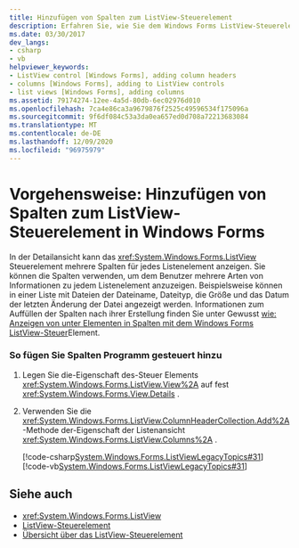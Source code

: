 ```yaml
---
title: Hinzufügen von Spalten zum ListView-Steuerelement
description: Erfahren Sie, wie Sie dem Windows Forms ListView-Steuerelement Spalten hinzufügen, um verschiedene Arten von Informationen zu jedem Listenelement anzuzeigen.
ms.date: 03/30/2017
dev_langs:
- csharp
- vb
helpviewer_keywords:
- ListView control [Windows Forms], adding column headers
- columns [Windows Forms], adding to ListView controls
- list views [Windows Forms], adding columns
ms.assetid: 79174274-12ee-4a5d-80db-6ec02976d010
ms.openlocfilehash: 7ca4e86ca3a9679876f2525c49596534f175096a
ms.sourcegitcommit: 9f6df084c53a3da0ea657ed0d708a72213683084
ms.translationtype: MT
ms.contentlocale: de-DE
ms.lasthandoff: 12/09/2020
ms.locfileid: "96975979"
---
```

# <a name="how-to-add-columns-to-the-windows-forms-listview-control"></a>Vorgehensweise: Hinzufügen von Spalten zum ListView-Steuerelement in Windows Forms
In der Detailansicht kann das <xref:System.Windows.Forms.ListView> Steuerelement mehrere Spalten für jedes Listenelement anzeigen. Sie können die Spalten verwenden, um dem Benutzer mehrere Arten von Informationen zu jedem Listenelement anzuzeigen. Beispielsweise können in einer Liste mit Dateien der Dateiname, Dateityp, die Größe und das Datum der letzten Änderung der Datei angezeigt werden. Informationen zum Auffüllen der Spalten nach ihrer Erstellung finden Sie unter Gewusst [wie: Anzeigen von unter Elementen in Spalten mit dem Windows Forms ListView-Steuer](how-to-display-subitems-in-columns-with-the-windows-forms-listview-control.md)Element.  
  
### <a name="to-add-columns-programmatically"></a>So fügen Sie Spalten Programm gesteuert hinzu  
  
1. Legen Sie die-Eigenschaft des-Steuer Elements <xref:System.Windows.Forms.ListView.View%2A> auf fest <xref:System.Windows.Forms.View.Details> .  
  
2. Verwenden Sie die <xref:System.Windows.Forms.ListView.ColumnHeaderCollection.Add%2A> -Methode der-Eigenschaft der Listenansicht <xref:System.Windows.Forms.ListView.Columns%2A> .  
  
     [!code-csharp[System.Windows.Forms.ListViewLegacyTopics#31](~/samples/snippets/csharp/VS_Snippets_Winforms/System.Windows.Forms.ListViewLegacyTopics/CS/Class1.cs#31)]
     [!code-vb[System.Windows.Forms.ListViewLegacyTopics#31](~/samples/snippets/visualbasic/VS_Snippets_Winforms/System.Windows.Forms.ListViewLegacyTopics/VB/Class1.vb#31)]  
  
## <a name="see-also"></a>Siehe auch

- <xref:System.Windows.Forms.ListView>
- [ListView-Steuerelement](listview-control-windows-forms.md)
- [Übersicht über das ListView-Steuerelement](listview-control-overview-windows-forms.md)
